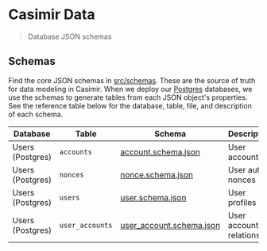 # Casimir Data

> Database JSON schemas

## Schemas

Find the core JSON schemas in [src/schemas](src/schemas). These are the source of truth for data modeling in Casimir. When we deploy our [Postgres](https://www.postgresql.org/docs/) databases, we use the schemas to generate tables from each JSON object's properties. See the reference table below for the database, table, file, and description of each schema.

| Database | Table | Schema | Description |
| --- | --- | --- | --- |
| Users (Postgres) | `accounts` | [account.schema.json](src/schemas/account.schema.json) | User accounts |
| Users (Postgres) | `nonces` | [nonce.schema.json](src/schemas/nonce.schema.json) | User auth nonces |
| Users (Postgres) | `users` | [user.schema.json](src/schemas/user.schema.json) | User profiles |
| Users (Postgres) | `user_accounts` | [user_account.schema.json](src/schemas/user_account.schema.json) | User account relations |
